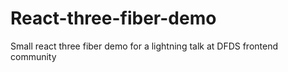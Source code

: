 # React-three-fiber-demo
 Small react three fiber demo for a lightning talk at DFDS frontend community
